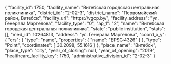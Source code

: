 {
    "facility_id": 1750,
    "facility_name": "Витебская городская центральная поликлиника",
    "district_id": "2-02-3",
    "district_name": "Первомайский район, Витебск",
    "facility_url": "https:\/\/vgcp.by\/",
    "facility_address": "ул. Генерала Маргелова",
    "facility_type": "0",
    "ap_1": "2",
    "name": "Витебская городская центральная поликлиника",
    "state": "public institution",
    "stats": [],
    "med_id": 10264813,
    "address": "ул. Генерала Маргелова",
    "coord_x_y": {
        "crs": {
            "type": "name",
            "properties": {
                "name": "EPSG:4326"
            }
        },
        "type": "Point",
        "coordinates": [
            30.2098,
            55.1616
        ]
    },
    "place_name": "Витебск",
    "place_type": "city",
    "year_of_closing": null,
    "year_of_opening": "2019",
    "healthcare_facility_key": 1750,
    "administrative_division_id": "2-02-3"
}